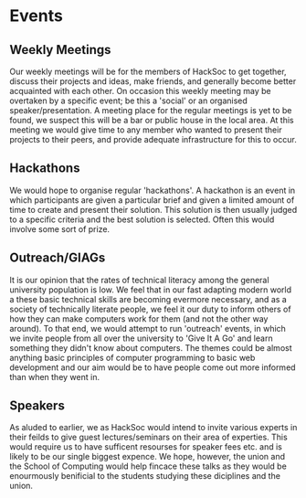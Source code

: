 # Events

## Weekly Meetings
Our weekly meetings will be for the members of HackSoc to get together, discuss their projects and ideas, make friends, and generally become better acquainted with each other.
On occasion this weekly meeting may be overtaken by a specific event; be this a 'social' or an organised speaker/presentation.
A meeting place for the regular meetings is yet to be found, we suspect this will be a bar or public house in the local area.
At this meeting we would give time to any member who wanted to present their projects to their peers, and provide adequate infrastructure for this to occur.

## Hackathons
We would hope to organise regular 'hackathons'.
A hackathon is an event in which participants are given a particular brief and given a limited amount of time to create and present their solution.
This solution is then usually judged to a specific criteria and the best solution is selected.
Often this would involve some sort of prize.

## Outreach/GIAGs
It is our opinion that the rates of technical literacy among the general university population is low.
We feel that in our fast adapting modern world a these basic technical skills are becoming evermore necessary, and as a society of technically literate people, we feel it our duty to inform others of how they can make computers work for them (and not the other way around).
To that end, we would attempt to run 'outreach' events, in which we invite people from all over the university to 'Give It A Go' and learn something they didn't know about computers.
The themes could be almost anything basic principles of computer programming to basic web development and our aim would be to have people come out more informed than when they went in.

## Speakers
As aluded to earlier, we as HackSoc would intend to invite various experts in their feilds to give guest lectures/seminars on their area of experties.
This would require us to have sufficent resourses for speaker fees etc. and is likely to be our single biggest expence.
We hope, however, the union and the School of Computing would help fincace these talks as they would be enourmously benificial to the students studying these diciplines and the union.
